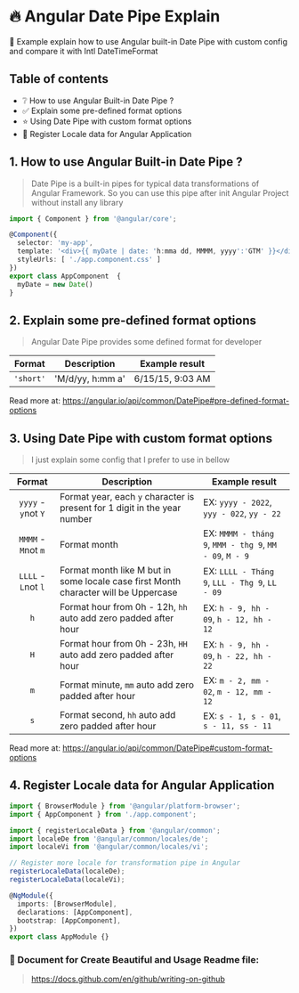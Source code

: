 # 🔥 Angular Date Pipe Explain
👀 Example explain how to use Angular built-in Date Pipe with custom config and compare it with Intl DateTimeFormat

## Table of contents
- ❔ How to use Angular Built-in Date Pipe ?
- ✅ Explain some pre-defined format options
- ⭐ Using Date Pipe with custom format options
- 🔧 Register Locale data for Angular Application

## 1. How to use Angular Built-in Date Pipe ?
> Date Pipe is a built-in pipes for typical data transformations of Angular Framework. So you can use this pipe after init Angular Project without install any library

```typescript
import { Component } from '@angular/core';

@Component({
  selector: 'my-app',
  template: '<div>{{ myDate | date: 'h:mma dd, MMMM, yyyy':'GTM' }}</div>',
  styleUrls: [ './app.component.css' ]
})
export class AppComponent  {
  myDate = new Date()
}
```
## 2. Explain some pre-defined format options
> Angular Date Pipe provides some defined format for developer

| Format | Description | Example result |
| --- | --- | --- |
| `'short'` | 'M/d/yy, h:mm a' | 6/15/15, 9:03 AM

Read more at: https://angular.io/api/common/DatePipe#pre-defined-format-options

## 3. Using Date Pipe with custom format options
> I just explain some config that I prefer to use in bellow

| Format | Description | Example result |
| :-----: | --- | --- |
| `yyyy` - `y`not `Y` | Format year, each `y` character is present for 1 digit in the year number | EX: `yyyy - 2022`, `yyy - 022`, `yy - 22`
| `MMMM` - `M`not `m` | Format month | EX: `MMMM - tháng 9`, `MMM - thg 9`, `MM - 09`, `M - 9`
| `LLLL` - `L`not `l` | Format month like M but in some locale case first Month character will be Uppercase | EX: `LLLL - Tháng 9`, `LLL - Thg 9`, `LL - 09`
| `h` | Format hour from 0h - 12h, `hh` auto add zero padded after hour | EX: `h - 9, hh - 09`, `h - 12, hh - 12`
| `H` | Format hour from 0h - 23h, `HH` auto add zero padded after hour | EX: `h - 9, hh - 09`, `h - 22, hh - 22`
| `m` | Format minute, `mm` auto add zero padded after hour | EX: `m - 2, mm - 02`, `m - 12, mm - 12`
| `s` | Format second, `hh` auto add zero padded after hour | EX: `s - 1, s - 01`, `s - 11, ss - 11`

Read more at: https://angular.io/api/common/DatePipe#custom-format-options

## 4. Register Locale data for Angular Application
```typescript
import { BrowserModule } from '@angular/platform-browser';
import { AppComponent } from './app.component';

import { registerLocaleData } from '@angular/common';
import localeDe from '@angular/common/locales/de';
import localeVi from '@angular/common/locales/vi';

// Register more locale for transformation pipe in Angular
registerLocaleData(localeDe);
registerLocaleData(localeVi);

@NgModule({
  imports: [BrowserModule],
  declarations: [AppComponent],
  bootstrap: [AppComponent],
})
export class AppModule {}
```

### 👀 Document for Create Beautiful and Usage Readme file: 
> https://docs.github.com/en/github/writing-on-github


